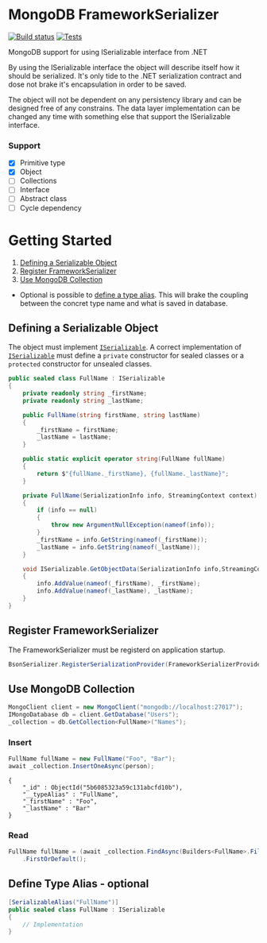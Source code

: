 # MongoDB FrameworkSerializer
[![Build status](https://ci.appveyor.com/api/projects/status/s9sk5u3aa0plc3o1/branch/master?svg=true)](https://ci.appveyor.com/project/glucaci/mongodb-frameworkserializer/branch/master)
[![Tests](https://img.shields.io/appveyor/tests/glucaci/mongodb-frameworkserializer/master.svg)](https://ci.appveyor.com/project/glucaci/mongodb-frameworkserializer)

MongoDB support for using ISerializable interface from .NET

By using the ISerializable interface the object will describe itself how it should be serialized. It's only tide to the .NET serialization contract and dose not brake it's encapsulation in order to be saved.

The object will not be dependent on any persistency library and can be designed free of any constrains. The data layer implementation can be changed any time with something else that support the ISerializable interface.

### Support
- [x] Primitive type
- [x] Object
- [ ] Collections
- [ ] Interface
- [ ] Abstract class
- [ ] Cycle dependency

# Getting Started

1. [Defining a Serializable Object](#Defining-a-Serializable-Object)
2. [Register FrameworkSerializer](#Register-FrameworkSerializer)
3. [Use MongoDB Collection](#Use-MongoDB-Collection)

- Optional is possible to [define a type alias](#Define-Type-Alias---optional). This will brake the coupling between the concret type name and what is saved in database.

## Defining a Serializable Object
The object must implement [```ISerializable```](https://docs.microsoft.com/en-us/dotnet/api/system.runtime.serialization.iserializable?view=netcore-2.1). A correct implementation of [```ISerializable```](https://docs.microsoft.com/en-us/dotnet/api/system.runtime.serialization.iserializable?view=netcore-2.1) must define a ```private``` constructor for sealed classes or a ```protected``` constructor for unsealed classes.
```csharp
public sealed class FullName : ISerializable
{
    private readonly string _firstName;
    private readonly string _lastName;

    public FullName(string firstName, string lastName)
    {
        _firstName = firstName;
        _lastName = lastName;
    }

    public static explicit operator string(FullName fullName)
    {
        return $"{fullName._firstName}, {fullName._lastName}";
    }

    private FullName(SerializationInfo info, StreamingContext context)
    {
        if (info == null)
        {
            throw new ArgumentNullException(nameof(info));
        }
        _firstName = info.GetString(nameof(_firstName));
        _lastName = info.GetString(nameof(_lastName));
    }

    void ISerializable.GetObjectData(SerializationInfo info,StreamingContext context)
    {
        info.AddValue(nameof(_firstName), _firstName);
        info.AddValue(nameof(_lastName), _lastName);
    }
}
```
## Register FrameworkSerializer
The FrameworkSerializer must be registerd on application startup.
```csharp
BsonSerializer.RegisterSerializationProvider(FrameworkSerializerProvider.Instance);
```
## Use MongoDB Collection
```csharp
MongoClient client = new MongoClient("mongodb://localhost:27017");
IMongoDatabase db = client.GetDatabase("Users");
_collection = db.GetCollection<FullName>("Names");   
```
### Insert
```csharp
FullName fullName = new FullName("Foo", "Bar");
await _collection.InsertOneAsync(person);
```
```
{
    "_id" : ObjectId("5b6085323a59c131abcfd10b"),
    "__typeAlias" : "FullName",
    "_firstName" : "Foo",
    "_lastName" : "Bar"
}
```
### Read
```csharp
FullName fullName = (await _collection.FindAsync(Builders<FullName>.Filter.Empty))
    .FirstOrDefault();
```
## Define Type Alias - optional
```csharp
[SerializableAlias("FullName")]
public sealed class FullName : ISerializable
{
    // Implementation
}
```